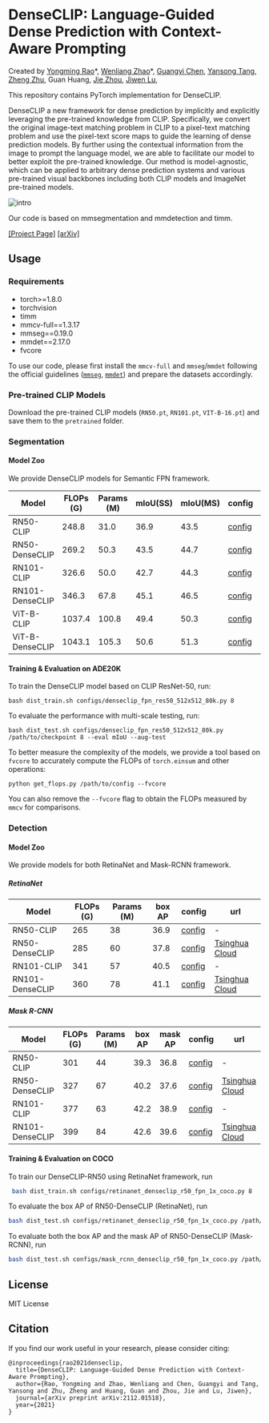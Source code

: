 # DenseCLIP: Language-Guided Dense Prediction with Context-Aware Prompting

Created by [Yongming Rao](https://raoyongming.github.io/)\*, [Wenliang Zhao](https://thu-jw.github.io/)\*, [Guangyi Chen](https://chengy12.github.io/), [Yansong Tang](https://andytang15.github.io/), [Zheng Zhu](http://www.zhengzhu.net/), Guan Huang, [Jie Zhou](https://scholar.google.com/citations?user=6a79aPwAAAAJ&hl=en&authuser=1), [Jiwen Lu](https://scholar.google.com/citations?user=TN8uDQoAAAAJ&hl=en&authuser=1),

This repository contains PyTorch implementation for DenseCLIP.

DenseCLIP a new framework for dense prediction by implicitly and explicitly leveraging the pre-trained knowledge from
CLIP. Specifically, we convert the original image-text matching
problem in CLIP to a pixel-text matching problem and
use the pixel-text score maps to guide the learning of dense
prediction models. By further using the contextual information
from the image to prompt the language model, we are
able to facilitate our model to better exploit the pre-trained
knowledge. Our method is model-agnostic, which can be
applied to arbitrary dense prediction systems and various
pre-trained visual backbones including both CLIP models
and ImageNet pre-trained models.

![intro](framework.gif)

Our code is based on mmsegmentation and mmdetection and timm.

[[Project Page]](https://denseclip.ivg-research.xyz/) [[arXiv]](https://arxiv.org/abs/2112.01518)


## Usage

### Requirements

- torch>=1.8.0
- torchvision
- timm
- mmcv-full==1.3.17
- mmseg==0.19.0
- mmdet==2.17.0
- fvcore

To use our code, please first install the `mmcv-full` and `mmseg`/`mmdet` following the official guidelines ([`mmseg`](https://github.com/open-mmlab/mmsegmentation/blob/master/docs/get_started.md), [`mmdet`](https://github.com/open-mmlab/mmdetection/blob/master/docs/get_started.md)) and prepare the datasets accordingly. 

### Pre-trained CLIP Models

Download the pre-trained CLIP models (`RN50.pt`, `RN101.pt`, `VIT-B-16.pt`) and save them to the `pretrained` folder.

### Segmentation

#### Model Zoo
We provide DenseCLIP models for Semantic FPN framework.

| Model | FLOPs (G) | Params (M) | mIoU(SS) | mIoU(MS) | config | url |
|-------|-----------|------------|--------|--------|--------|-----| 
|RN50-CLIP|248.8|31.0|36.9|43.5|[config](segmentation/configs/fpn_clipres50_512x512_80k.py)|-| 
|RN50-DenseCLIP|269.2|50.3|43.5|44.7|[config](segmentation/configs/denseclip_fpn_res50_512x512_80k.py)|[Tsinghua Cloud](https://cloud.tsinghua.edu.cn/f/8636d4a95c60418ba63c/?dl=1)| 
|RN101-CLIP|326.6|50.0|42.7|44.3|[config](segmentation/configs/fpn_clipres101_512x512_80k.py)|-| 
|RN101-DenseCLIP|346.3|67.8|45.1|46.5|[config](segmentation/configs/denseclip_fpn_res101_512x512_80k.py)|[Tsinghua Cloud](https://cloud.tsinghua.edu.cn/f/bd478735bd9040ab9603/?dl=1)| 
|ViT-B-CLIP|1037.4|100.8|49.4|50.3|[config](segmentation/configs/fpn_clipvit-b_640x640_80k.py)|-| 
|ViT-B-DenseCLIP|1043.1|105.3|50.6|51.3|[config](segmentation/configs/denseclip_fpn_vit-b_640x640_80k.py)|[Tsinghua Cloud](https://cloud.tsinghua.edu.cn/f/b423bca9436349c0991f/?dl=1)| 

#### Training & Evaluation on ADE20K

To train the DenseCLIP model based on CLIP ResNet-50, run:

```
bash dist_train.sh configs/denseclip_fpn_res50_512x512_80k.py 8
```

To evaluate the performance with multi-scale testing, run:

```
bash dist_test.sh configs/denseclip_fpn_res50_512x512_80k.py /path/to/checkpoint 8 --eval mIoU --aug-test
```

To better measure the complexity of the models, we provide a tool based on `fvcore` to accurately compute the FLOPs of `torch.einsum` and other operations:
```
python get_flops.py /path/to/config --fvcore
```
You can also remove the `--fvcore` flag to obtain the FLOPs measured by `mmcv` for comparisons.

###  Detection

#### Model Zoo
We provide models for both RetinaNet and Mask-RCNN framework.

##### RetinaNet
| Model | FLOPs (G) | Params (M) | box AP | config | url |
|-------|-----------|------------|--------|--------|-----| 
|RN50-CLIP|265|38|36.9|[config](detection/configs/retinanet_clip_r50_fpn_1x_coco.py)|-| 
|RN50-DenseCLIP|285|60|37.8|[config](detection/configs/retinanet_denseclip_r50_fpn_1x_coco.py)|[Tsinghua Cloud](https://cloud.tsinghua.edu.cn/f/bfb64768d2124e99b79c/?dl=1)| 
|RN101-CLIP|341|57|40.5|[config](detection/configs/retinanet_clip_r101_fpn_1x_coco.py)|-| 
|RN101-DenseCLIP|360|78|41.1|[config](detection/configs/retinanet_denseclip_r101_fpn_1x_coco.py)|[Tsinghua Cloud](https://cloud.tsinghua.edu.cn/f/cfb8cdf85dfb453eb786/?dl=1)| 

##### Mask R-CNN
| Model | FLOPs (G) | Params (M) | box AP | mask AP | config | url |
|-------|-----------|------------|--------|---------|--------|-----| 
|RN50-CLIP|301|44|39.3|36.8|[config](detection/configs/mask_rcnn_clip_r50_fpn_1x_coco.py)|-| 
|RN50-DenseCLIP|327|67|40.2|37.6|[config](detection/configs/mask_rcnn_denseclip_r50_fpn_1x_coco.py)|[Tsinghua Cloud](https://cloud.tsinghua.edu.cn/f/4adf197e693e4480bf26/?dl=1)| 
|RN101-CLIP|377|63|42.2|38.9|[config](detection/configs/mask_rcnn_clip_r101_fpn_1x_coco.py)|-| 
|RN101-DenseCLIP|399|84|42.6|39.6|[config](detection/configs/mask_rcnn_denseclip_r101_fpn_1x_coco.py)|[Tsinghua Cloud](https://cloud.tsinghua.edu.cn/f/ca072b19676942c3be82/?dl=1)| 



#### Training & Evaluation on COCO
To train our DenseCLIP-RN50 using RetinaNet framework, run
```bash
 bash dist_train.sh configs/retinanet_denseclip_r50_fpn_1x_coco.py 8
```

To evaluate the box AP of RN50-DenseCLIP (RetinaNet), run
```bash
bash dist_test.sh configs/retinanet_denseclip_r50_fpn_1x_coco.py /path/to/checkpoint 8 --eval bbox
```
To evaluate both the box AP and the mask AP of RN50-DenseCLIP (Mask-RCNN), run
```bash
bash dist_test.sh configs/mask_rcnn_denseclip_r50_fpn_1x_coco.py /path/to/checkpoint 8 --eval bbox segm
```

## License
MIT License

## Citation
If you find our work useful in your research, please consider citing:
```
@inproceedings{rao2021denseclip,
  title={DenseCLIP: Language-Guided Dense Prediction with Context-Aware Prompting},
  author={Rao, Yongming and Zhao, Wenliang and Chen, Guangyi and Tang, Yansong and Zhu, Zheng and Huang, Guan and Zhou, Jie and Lu, Jiwen},
  journal={arXiv preprint arXiv:2112.01518},
  year={2021}
}
```
